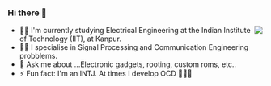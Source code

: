 ### Hi there 👋

<img align='right' src="https://github-readme-stats.vercel.app/api?username=hakcat&show_icons=true&hide_border=true">

<!--
**hakcat/hakcat** is a ✨ _special_ ✨ repository because its `README.md` (this file) appears on your GitHub profile.
Here are some ideas to get you started:
- 🔭 I’m currently working on ... Studying
- 🌱 I’m currently learning ... Communication Engineering
- 👯 I’m looking to collaborate on ... ineresting problems in applied engineering
- 🤔 I’m looking for help with ...Data Structures and Algorithms
- 💬 Ask me about ...Computers, mobile, rooting, custom roms, etc..
- 📫 How to reach me: ...aravindalokam.com
- 😄 Pronouns: ... Hakcat 007
- ⚡ Fun fact: ... Will update...

-->
- 👩‍🎓 I'm currently studying Electrical Engineering at the Indian Institute of Technology (IIT), at Kanpur.
- 🕵️‍♀️ I specialise in Signal Processing and Communication Engineering probblems.
- 💬 Ask me about ...Electronic gadgets, rooting, custom roms, etc..
- ⚡ Fun fact: I'm an INTJ.  At times I develop OCD 👨‍🦱😶
